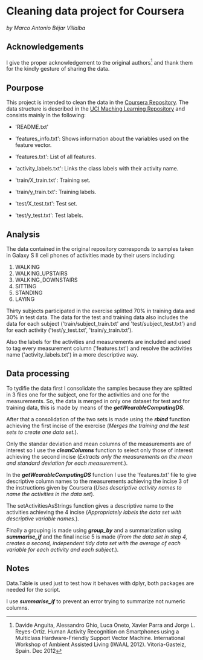# Cleaning data project for Coursera
*by Marco Antonio Béjar Villalba*

## Acknowledgements

I give the proper acknowledgement to the original authors[^1] and thank them for the kindly gesture of sharing the data.

## Pourpose

This project is intended to clean the data in the [Coursera Repository](https://d396qusza40orc.cloudfront.net/getdata%2Fprojectfiles%2FUCI%20HAR%20Dataset.zip). The data structure is described in the [UCI Maching Learning Repository](http://archive.ics.uci.edu/ml/datasets/Human+Activity+Recognition+Using+Smartphones) and consists mainly in the following:

- 'README.txt'

- 'features_info.txt': Shows information about the variables used on the feature vector.

- 'features.txt': List of all features.

- 'activity_labels.txt': Links the class labels with their activity name.

- 'train/X_train.txt': Training set.

- 'train/y_train.txt': Training labels.

- 'test/X_test.txt': Test set.

- 'test/y_test.txt': Test labels.

## Analysis

The data contained in the original repository corresponds to samples taken in Galaxy S II cell phones of activities made by their users including:

1. WALKING
2. WALKING_UPSTAIRS
3. WALKING_DOWNSTAIRS
4. SITTING
5. STANDING
6. LAYING

Thirty subjects participated in the exercise splitted 70% in training data and 30% in test data. The data for the test and training data also includes the data for each subject ('train/subject_train.txt' and 'test/subject_test.txt') and for each activity ('test/y_test.txt', 'train/y_train.txt').

Also the labels for the activities and measurements are included and used to tag every measurement column ('features.txt') and resolve the activities name ('activity_labels.txt') in a more descriptive way.

## Data processing

To tydifie the data first I consolidate the samples because they are splitted in 3 files one for the subject, one for the activities and one for the measurements. So, the data is merged in only one dataset for test and for training data, this is made by means of the ***getWearableComputingDS***.

After that a consolidation of the two sets is made using the ***rbind*** function achieving the first incise of the exercise (*Merges the training and the test sets to create one data set.*).

Only the standar deviation and mean columns of the measurements are of interest so I use the ***cleanColumns*** function to select only those of interest achieving the second incise (*Extracts only the measurements on the mean and standard deviation for each measurement.*).

In the ***getWearableComputingDS*** function I use the 'features.txt' file to give descriptive column names to the measurements achieving the incise 3 of the instructions given by Coursera (*Uses descriptive activity names to name the activities in the data set*).

The setActivitiesAsStrings function gives a descriptive name to the activities achieving the 4 incise (*Appropriately labels the data set with descriptive variable names.*).

Finally a grouping is made using ***group_by*** and a summarization using ***summarise_if*** and the final incise 5 is made (*From the data set in step 4, creates a second, independent tidy data set with the average of each variable for each activity and each subject.*).

## Notes

Data.Table is used just to test how it behaves with dplyr, both packages are needed for the script.

I use ***summarise_if*** to prevent an error trying to summarize not numeric columns.

[^1]: Davide Anguita, Alessandro Ghio, Luca Oneto, Xavier Parra and Jorge L. Reyes-Ortiz. Human Activity Recognition on Smartphones using a Multiclass Hardware-Friendly Support Vector Machine. International Workshop of Ambient Assisted Living (IWAAL 2012). Vitoria-Gasteiz, Spain. Dec 2012



